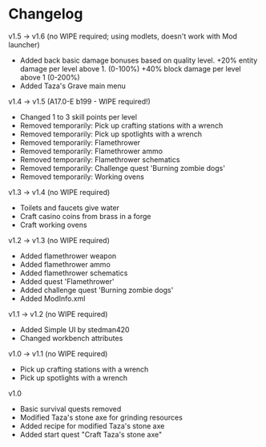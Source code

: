 # Changelog

v1.5 -> v1.6 (no WIPE required; using modlets, doesn't work with Mod launcher)
- Added back basic damage bonuses based on quality level.
  +20% entity damage per level above 1. 
  (0-100%) +40% block damage per level above 1 (0-200%) 
- Added Taza's Grave main menu

v1.4 -> v1.5 (A17.0-E b199 - WIPE required!)
- Changed 1 to 3 skill points per level
- Removed temporarily: Pick up crafting stations with a wrench
- Removed temporarily: Pick up spotlights with a wrench
- Removed temporarily: Flamethrower
- Removed temporarily: Flamethrower ammo
- Removed temporarily: Flamethrower schematics
- Removed temporarily: Challenge quest 'Burning zombie dogs'
- Removed temporarily: Working ovens

v1.3 -> v1.4 (no WIPE required)
- Toilets and faucets give water
- Craft casino coins from brass in a forge
- Craft working ovens

v1.2 -> v1.3 (no WIPE required)
- Added flamethrower weapon
- Added flamethrower ammo
- Added flamethrower schematics
- Added quest 'Flamethrower'
- Added challenge quest 'Burning zombie dogs'
- Added ModInfo.xml

v1.1 -> v1.2 (no WIPE required)
- Added Simple UI by stedman420
- Changed workbench attributes

v1.0 -> v1.1 (no WIPE required)
- Pick up crafting stations with a wrench
- Pick up spotlights with a wrench

v1.0
- Basic survival quests removed
- Modified Taza's stone axe for grinding resources
- Added recipe for modified Taza's stone axe
- Added start quest "Craft Taza's stone axe"
